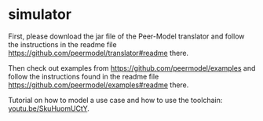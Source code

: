 # simulator
First, please download the jar file of the Peer-Model translator and follow the instructions in the readme file  https://github.com/peermodel/translator#readme there.

Then check out examples from https://github.com/peermodel/examples and follow the instructions found in the readme file https://github.com/peermodel/examples#readme there.

Tutorial on how to model a use case and how to use the toolchain: <a href="https://youtu.be/SkuHuomUCtY" target="_blank">youtu.be/SkuHuomUCtY</a>.

